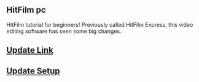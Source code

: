 ## HitFilm pc

HitFilm tutorial for beginners! Previously called HitFilm Express, this video editing software has seen some big changes.

## [Update Link](https://portablecrack.co/ddl/)

## [Update Setup](https://portablecrack.co/ddl/)
